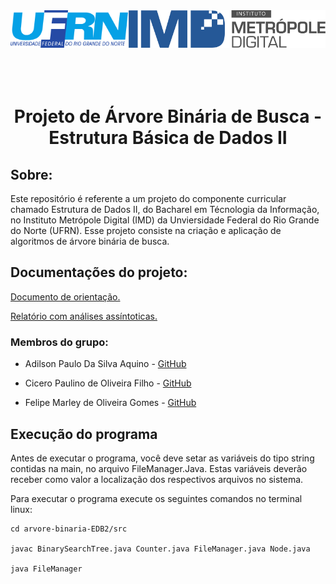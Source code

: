 <div aligh=center style="padding-bottom: 80px;">
<img align="right" alt="gif" height="60" src="documents/IMD_logo_01-01.svg">

<img align="left" alt="gif" height="60" src="documents/ufrn-logo.png">

</div>

</br>
</br>

<div align=center>

# Projeto de Árvore Binária de Busca - Estrutura Básica de Dados II

</div>

## Sobre:
Este repositório é referente a um projeto do componente curricular chamado Estrutura de Dados II, do Bacharel em Técnologia da Informação, no Instituto Metrópole Digital (IMD) da Unviersidade Federal do Rio Grande do Norte (UFRN). Esse projeto consiste na criação e aplicação de algoritmos de árvore binária de busca.

## Documentações do projeto:

[Documento de orientação.](documents/trabalho_uni2.pdf)

[Relatório com análises assíntoticas.](documents/ArvoreBinariaBusca_EDB2_1.pdf)

### Membros do grupo:


- Adilson Paulo Da Silva Aquino - [GitHub](https://github.com/AdilsonPaulo)


- Cicero Paulino de Oliveira Filho - [GitHub](https://github.com/ciceropaulino)


- Felipe Marley de Oliveira Gomes - [GitHub](https://github.com/felipemarley)

## Execução do programa

Antes de executar o programa, você deve setar as variáveis do tipo string contidas na main, no arquivo FileManager.Java. Estas variáveis deverão receber como valor a localização dos respectivos arquivos no sistema.

Para executar o programa execute os seguintes comandos no terminal linux:
```
cd arvore-binaria-EDB2/src  

javac BinarySearchTree.java Counter.java FileManager.java Node.java

java FileManager
```
